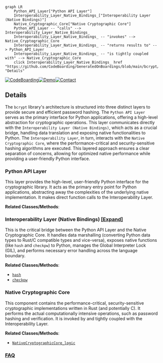 ```mermaid
graph LR
    Python_API_Layer["Python API Layer"]
    Interoperability_Layer_Native_Bindings_["Interoperability Layer (Native Bindings)"]
    Native_Cryptographic_Core["Native Cryptographic Core"]
    Python_API_Layer -- "calls" --> Interoperability_Layer_Native_Bindings_
    Interoperability_Layer_Native_Bindings_ -- "invokes" --> Native_Cryptographic_Core
    Interoperability_Layer_Native_Bindings_ -- "returns results to" --> Python_API_Layer
    Interoperability_Layer_Native_Bindings_ -- "is tightly coupled with" --> Native_Cryptographic_Core
    click Interoperability_Layer_Native_Bindings_ href "https://github.com/CodeBoarding/GeneratedOnBoardings/blob/main/bcrypt/Interoperability_Layer_Native_Bindings_.md" "Details"
```

[![CodeBoarding](https://img.shields.io/badge/Generated%20by-CodeBoarding-9cf?style=flat-square)](https://github.com/CodeBoarding/CodeBoarding)[![Demo](https://img.shields.io/badge/Try%20our-Demo-blue?style=flat-square)](https://www.codeboarding.org/demo)[![Contact](https://img.shields.io/badge/Contact%20us%20-%20contact@codeboarding.org-lightgrey?style=flat-square)](mailto:contact@codeboarding.org)

## Details

The `bcrypt` library's architecture is structured into three distinct layers to provide secure and efficient password hashing. The `Python API Layer` serves as the primary interface for Python applications, offering a high-level abstraction for cryptographic operations. This layer communicates directly with the `Interoperability Layer (Native Bindings)`, which acts as a crucial bridge, handling data translation and exposing native functionalities to Python. The `Interoperability Layer`, in turn, interacts with the `Native Cryptographic Core`, where the performance-critical and security-sensitive hashing algorithms are executed. This layered approach ensures a clear separation of concerns, allowing for optimized native performance while providing a user-friendly Python interface.

### Python API Layer
This layer provides the high-level, user-friendly Python interface for the cryptographic library. It acts as the primary entry point for Python applications, abstracting away the complexities of the underlying native implementation. It makes direct function calls to the Interoperability Layer.


**Related Classes/Methods**:



### Interoperability Layer (Native Bindings) [[Expand]](./Interoperability_Layer_Native_Bindings_.md)
This is the critical bridge between the Python API Layer and the Native Cryptographic Core. It handles data marshalling (converting Python data types to Rust/C compatible types and vice-versa), exposes native functions (like `hash` and `checkpw`) to Python, manages the Global Interpreter Lock (GIL), and performs necessary error handling across the language boundary.


**Related Classes/Methods**:

- <a href="https://github.com/pyca/bcrypt/blob/main/src/_bcrypt/src/lib.rs" target="_blank" rel="noopener noreferrer">`hash`</a>
- <a href="https://github.com/pyca/bcrypt/blob/main/src/bcrypt/__init__.pyi" target="_blank" rel="noopener noreferrer">`checkpw`</a>


### Native Cryptographic Core
This component contains the performance-critical, security-sensitive cryptographic implementations written in Rust (and potentially C). It performs the actual computationally intensive operations, such as password hashing and verification. It is invoked by and tightly coupled with the Interoperability Layer.


**Related Classes/Methods**:

- <a href="https://github.com/pyca/bcrypt/blob/main/src/_bcrypt/src/lib.rs" target="_blank" rel="noopener noreferrer">`NativeCryptographicCore_logic`</a>




### [FAQ](https://github.com/CodeBoarding/GeneratedOnBoardings/tree/main?tab=readme-ov-file#faq)